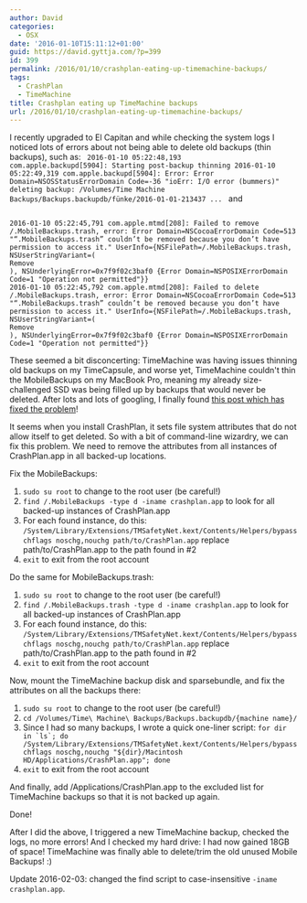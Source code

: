 ```yaml
---
author: David
categories:
  - OSX
date: '2016-01-10T15:11:12+01:00'
guid: https://david.gyttja.com/?p=399
id: 399
permalink: /2016/01/10/crashplan-eating-up-timemachine-backups/
tags:
  - CrashPlan
  - TimeMachine
title: Crashplan eating up TimeMachine backups
url: /2016/01/10/crashplan-eating-up-timemachine-backups/
---
```



I recently upgraded to El Capitan and while checking the system logs I noticed lots of errors about not being able to delete old backups (thin backups), such as:
<code>
2016-01-10 05:22:48,193 com.apple.backupd[5904]: Starting post-backup thinning
2016-01-10 05:22:49,319 com.apple.backupd[5904]: Error: Error Domain=NSOSStatusErrorDomain Code=-36 "ioErr: I/O error (bummers)" deleting backup: /Volumes/Time Machine Backups/Backups.backupdb/fünke/2016-01-01-213437
...
</code>
and

<!--more-->

<code>
2016-01-10 05:22:45,791 com.apple.mtmd[208]: Failed to remove /.MobileBackups.trash, error: Error Domain=NSCocoaErrorDomain Code=513 "“.MobileBackups.trash” couldn’t be removed because you don’t have permission to access it." UserInfo={NSFilePath=/.MobileBackups.trash, NSUserStringVariant=(
Remove
), NSUnderlyingError=0x7f9f02c3baf0 {Error Domain=NSPOSIXErrorDomain Code=1 "Operation not permitted"}}
2016-01-10 05:22:45,792 com.apple.mtmd[208]: Failed to delete /.MobileBackups.trash, error: Error Domain=NSCocoaErrorDomain Code=513 "“.MobileBackups.trash” couldn’t be removed because you don’t have permission to access it." UserInfo={NSFilePath=/.MobileBackups.trash, NSUserStringVariant=(
Remove
), NSUnderlyingError=0x7f9f02c3baf0 {Error Domain=NSPOSIXErrorDomain Code=1 "Operation not permitted"}}
</code>

These seemed a bit disconcerting: TimeMachine was having issues thinning old backups on my TimeCapsule, and worse yet, TimeMachine couldn't thin the MobileBackups on my MacBook Pro, meaning my already size-challenged SSD was being filled up by backups that would never be deleted. After lots and lots of googling, I finally found <a href="https://discussions.apple.com/message/29277434#29277434" target="_blank">this post which has fixed the problem</a>!

It seems when you install CrashPlan, it sets file system attributes that do not allow itself to get deleted. So with a bit of command-line wizardry, we can fix this problem. We need to remove the attributes from all instances of CrashPlan.app in all backed-up locations.

Fix the MobileBackups:
<ol>
	<li><code>sudo su root</code> to change to the root user (be careful!)</li>
	<li><code>find /.MobileBackups -type d -iname crashplan.app</code> to look for all backed-up instances of CrashPlan.app</li>
	<li>For each found instance, do this: <code>/System/Library/Extensions/TMSafetyNet.kext/Contents/Helpers/bypass chflags noschg,nouchg path/to/CrashPlan.app</code> replace path/to/CrashPlan.app to the path found in #2</li>
	<li><code>exit</code> to exit from the root account</li>
</ol>

Do the same for MobileBackups.trash:
<ol>
	<li><code>sudo su root</code> to change to the root user (be careful!)</li>
	<li><code>find /.MobileBackups.trash -type d -iname crashplan.app</code> to look for all backed-up instances of CrashPlan.app</li>
	<li>For each found instance, do this: <code>/System/Library/Extensions/TMSafetyNet.kext/Contents/Helpers/bypass chflags noschg,nouchg path/to/CrashPlan.app</code> replace path/to/CrashPlan.app to the path found in #2</li>
	<li><code>exit</code> to exit from the root account</li>
</ol>

Now, mount the TimeMachine backup disk and sparsebundle, and fix the attributes on all the backups there:
<ol>
	<li><code>sudo su root</code> to change to the root user (be careful!)</li>
	<li><code>cd /Volumes/Time\ Machine\ Backups/Backups.backupdb/{machine name}/</code></li>
	<li>Since I had so many backups, I wrote a quick one-liner script: <code>for dir in `ls`; do /System/Library/Extensions/TMSafetyNet.kext/Contents/Helpers/bypass chflags noschg,nouchg "${dir}/Macintosh HD/Applications/CrashPlan.app"; done</code></li>
	<li><code>exit</code> to exit from the root account</li>
</ol>

And finally, add /Applications/CrashPlan.app to the excluded list for TimeMachine backups so that it is not backed up again.

Done!

After I did the above, I triggered a new TimeMachine backup, checked the logs, no more errors! And I checked my hard drive: I had now gained 18GB of space! TimeMachine was finally able to delete/trim the old unused Mobile Backups! :)

Update 2016-02-03: changed the find script to case-insensitive <code>-iname crashplan.app</code>.